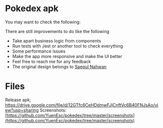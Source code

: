 # Pokedex apk

You may want to check the following:

There are still improvements to do like the following

 - Take apart business logic from components
 - Run tests with Jest or another tool to check everything
 - Some performance issues
 - Make the app more responsive and make the UI better
 - Feel free to reach me for any feedback
 - The original design belongs to  [Saepul Nahwan](https://dribbble.com/saepulnahwan23)

# Files

Release apk; 
https://drive.google.com/file/d/12GTfc6CeHDdmwFJjCnftVc6B40FNJsAo/view?usp=sharing
Screenshots:
[https://github.com/YuenEsc/pokedex/tree/master/screenshots](https://github.com/YuenEsc/pokedex/tree/master/screenshots)

